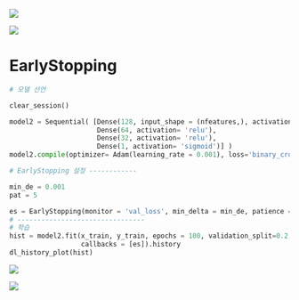 ![](https://i.imgur.com/NAtSPVe.png)

![](https://i.imgur.com/GSc80Nd.png)

# EarlyStopping
```python
# 모델 선언

clear_session()

model2 = Sequential( [Dense(128, input_shape = (nfeatures,), activation= 'relu'),
                      Dense(64, activation= 'relu'),
                      Dense(32, activation= 'relu'),
                      Dense(1, activation= 'sigmoid')] )
model2.compile(optimizer= Adam(learning_rate = 0.001), loss='binary_crossentropy')

# EarlyStopping 설정 ------------

min_de = 0.001
pat = 5

es = EarlyStopping(monitor = 'val_loss', min_delta = min_de, patience = pat)
# --------------------------------
# 학습
hist = model2.fit(x_train, y_train, epochs = 100, validation_split=0.2,
                  callbacks = [es]).history
dl_history_plot(hist)
```

![](https://i.imgur.com/2MaPZIl.png)

![](https://i.imgur.com/wDnaGJy.png)
